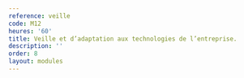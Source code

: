 ```yaml
---
reference: veille
code: M12
heures: '60'
title: Veille et d’adaptation aux technologies de l’entreprise.
description: ''
order: 8
layout: modules
---
```

